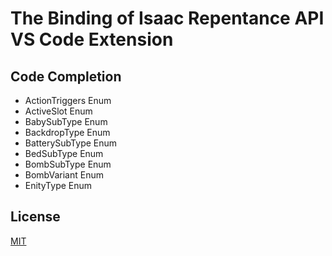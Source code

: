 # The Binding of Isaac Repentance API VS Code Extension
## Code Completion
- ActionTriggers Enum
- ActiveSlot Enum
- BabySubType Enum
- BackdropType Enum
- BatterySubType Enum
- BedSubType Enum
- BombSubType Enum
- BombVariant Enum
- EnityType Enum
## License
[MIT](https://github.com/MochicStudio/isaac-repentance-vscode-ext/blob/master/LICENSE)